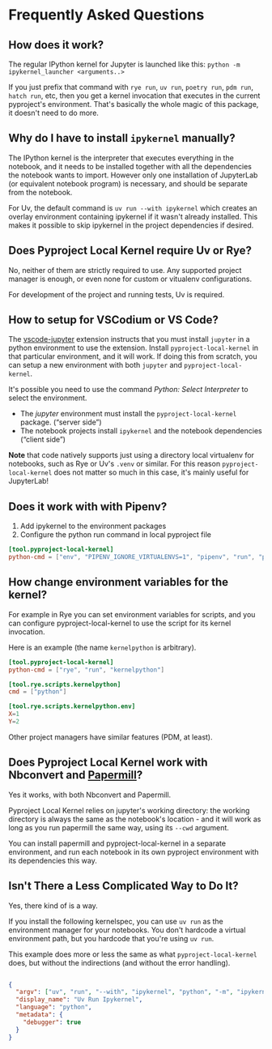 # Frequently Asked Questions

## How does it work?

The regular IPython kernel for Jupyter is launched like this:
`python -m ipykernel_launcher <arguments..>`

If you just prefix that command with `rye run`, `uv run`, `poetry run`,
`pdm run`, `hatch run`, etc, then you get a kernel invocation that executes in
the current pyproject's environment. That's basically the whole magic of this
package, it doesn't need to do more.

## Why do I have to install `ipykernel` manually?

The IPython kernel is the interpreter that executes everything in the notebook,
and it needs to be installed together with all the dependencies the notebook
wants to import. However only one installation of JupyterLab (or equivalent
notebook program) is necessary, and should be separate from the notebook.

For Uv, the default command is `uv run --with ipykernel` which creates an
overlay environment containing ipykernel if it wasn't already installed. This
makes it possible to skip ipykernel in the project dependencies if desired.

## Does Pyproject Local Kernel require Uv or Rye?

No, neither of them are strictly required to use. Any supported project manager
is enough, or even none for custom or vitualenv configurations.

For development of the project and running tests, Uv is required.

## How to setup for VSCodium or VS Code?

The [vscode-jupyter][] extension instructs that you must install `jupyter`
in a python environment to use the extension. Install `pyproject-local-kernel` in that
particular environment, and it will work. If doing this from scratch, you can
setup a new environment with both `jupyter` and `pyproject-local-kernel`.

It's possible you need to use the command *Python: Select Interpreter* to
select the environment.

[vscode-jupyter]: https://github.com/microsoft/vscode-jupyter

- The *jupyter* environment must install the `pyproject-local-kernel` package.
  (“server side”)
- The notebook projects install `ipykernel` and the notebook dependencies
  (“client side”)

**Note** that code natively supports just using a directory local virtualenv
for notebooks, such as Rye or Uv's `.venv` or similar. For this reason
`pyproject-local-kernel` does not matter so much in this case, it's
mainly useful for JupyterLab!

## Does it work with with Pipenv?

1. Add ipykernel to the environment packages
2. Configure the python run command in local pyproject file

```toml
[tool.pyproject-local-kernel]
python-cmd = ["env", "PIPENV_IGNORE_VIRTUALENVS=1", "pipenv", "run", "python"]
```


## How change environment variables for the kernel?

For example in Rye you can set environment variables for scripts, and you can
configure pyproject-local-kernel to use the script for its kernel invocation.

Here is an example (the name `kernelpython` is arbitrary).


```toml
[tool.pyproject-local-kernel]
python-cmd = ["rye", "run", "kernelpython"]

[tool.rye.scripts.kernelpython]
cmd = ["python"]

[tool.rye.scripts.kernelpython.env]
X=1
Y=2
```

Other project managers have similar features (PDM, at least).

## Does Pyproject Local Kernel work with Nbconvert and [Papermill][1]?

Yes it works, with both Nbconvert and Papermill.

Pyproject Local Kernel relies on jupyter's working directory: the working
directory is always the same as the notebook's location - and it will work as
long as you run papermill the same way, using its `--cwd` argument.

You can install papermill and pyproject-local-kernel in a separate environment,
and run each notebook in its own pyproject environment with its dependencies
this way.

[1]: https://papermill.readthedocs.io/en/latest/


## Isn't There a Less Complicated Way to Do It?

Yes, there kind of is a way.

If you install the following kernelspec, you can use `uv run` as
the environment manager for your notebooks. You don't hardcode a virtual environment path,
but you hardcode that you're using `uv run`.

This example does more or less the same as what `pyproject-local-kernel` does, but without
the indirections (and without the error handling).

```json

{
  "argv": ["uv", "run", "--with", "ipykernel", "python", "-m", "ipykernel_launcher", "-f", "{connection_file}"],
  "display_name": "Uv Run Ipykernel",
  "language": "python",
  "metadata": {
    "debugger": true
  }
}
```
